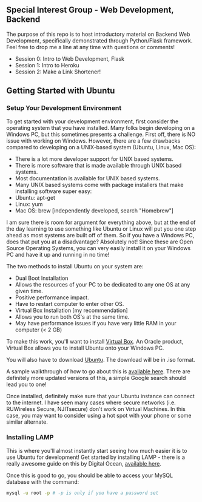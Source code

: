 ## Special Interest Group - Web Development, Backend

The purpose of this repo is to host introductory material on Backend Web Development, specifically demonstrated through Python/Flask framework. Feel free to drop me a line at any time with questions or comments!

- Session 0: Intro to Web Development, Flask
- Session 1: Intro to Heroku
- Session 2: Make a Link Shortener!

## Getting Started with Ubuntu
### Setup Your Development Environment

To get started with your development environment, first consider the operating system that you have installed. Many folks begin developing on a Windows PC, but this sometimes presents a challenge. First off, there is NO issue with working on Windows. However, there are a few drawbacks compared to developing on a UNIX-based system (Ubuntu, Linux, Mac OS):

- There is a lot more developer support for UNIX based systems.
- There is more software that is made available through UNIX based systems.
- Most documentation is available for UNIX based systems.
- Many UNIX based systems come with package installers that make installing software super easy:
 - Ubuntu: apt-get
 - Linux: yum
 - Mac OS: brew [independently developed, search "Homebrew"]

I am sure there is room for argument for everything above, but at the end of the day learning to use something like Ubuntu or Linux will put you one step ahead as most systems are built off of them. So if you have a Windows PC, does that put you at a disadvantage? Absolutely not! Since these are Open Source Operating Systems, you can very easily install it on your Windows PC and have it up and running in no time!

The two methods to install Ubuntu on your system are:
- Dual Boot Installation
 - Allows the resources of your PC to be dedicated to any one OS at any given time.
 - Positive performance impact.
 - Have to restart computer to enter other OS.
- Virtual Box Installation [my recommendation]
 - Allows you to run both OS's at the same time.
 - May have performance issues if you have very little RAM in your computer (< 2 GB)

To make this work, you'll want to install [Virtual Box](https://www.virtualbox.org/wiki/Downloads). An Oracle product, Virtual Box allows you to install Ubuntu onto your Windows PC.

You will also have to download [Ubuntu](http://www.ubuntu.com/download/desktop). The download will be in .iso format.

A sample walkthrough of how to go about this is [available here](http://www.psychocats.net/ubuntu/virtualbox). There are definitely more updated versions of this, a simple Google search should lead you to one!

Once installed, definitely make sure that your Ubuntu instance can connect to the internet. I have seen many cases where secure networks (i.e. RUWireless Secure, NJITsecure) don't work on Virtual Machines. In this case, you may want to consider using a hot spot with your phone or some similar alternate. 

### Installing LAMP

This is where you'll almost instantly start seeing how much easier it is to use Ubuntu for development! Get started by installing LAMP - there is a really awesome guide on this by Digital Ocean, [available here](https://www.digitalocean.com/community/tutorials/how-to-install-linux-apache-mysql-php-lamp-stack-on-ubuntu).

Once this is good to go, you should be able to access your MySQL database with the command:
```bash
mysql -u root -p # -p is only if you have a password set
```

